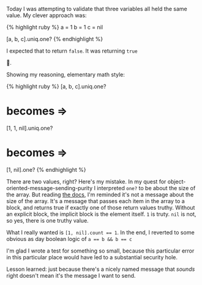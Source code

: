 Today I was attempting to validate that three variables all held the same value.
My clever approach was:

{% highlight ruby %}
a = 1
b = 1
c = nil

[a, b, c].uniq.one?
{% endhighlight %}

I expected that to return `false`.
It was returning `true`

🤔.

Showing my reasoning, elementary math style:

{% highlight ruby %}
[a, b, c].uniq.one?

# becomes =>

[1, 1, nil].uniq.one?

# becomes =>

[1, nil].one?
{% endhighlight %}

There are two values, right?
Here's my mistake.
In my quest for object-oriented-message-sending-purity I interpreted `one?` to be about the size of the array.
But reading [the docs][], I'm reminded it's not a message about the size of the array.
It's a message that passes each item in the array to a block, and returns true if exactly one of those return values truthy.
Without an explicit block, the implicit block is the element itself.
`1` is truty. `nil` is not, so yes, there is one truthy value.

What I really wanted is `[1, nil].count == 1`.
In the end, I reverted to some obvious as day boolean logic of `a == b && b == c`

I'm glad I wrote a test for something so small, because this particular error in this particular place would have led to a substantial security hole.

Lesson learned: just because there's a nicely named message that _sounds_ right doesn't mean it's the message I want to send.

[the docs]: https://ruby-doc.org/core-2.5.0/Enumerable.html#method-i-one-3F
